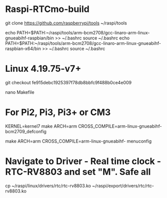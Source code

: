 # Raspi-RTCmo-build

git clone https://github.com/raspberrypi/tools ~/raspi/tools

echo PATH=$PATH:~/raspi/tools/arm-bcm2708/gcc-linaro-arm-linux-gnueabihf-raspbian/bin >> ~/.bashrc source ~/.bashrc
echo PATH=\$PATH:~/raspi/tools/arm-bcm2708/gcc-linaro-arm-linux-gnueabihf-raspbian-x64/bin >> ~/.bashrc source ~/.bashrc

# Linux 4.19.75-v7+
git checkout fe915debc1925397f78db8bbfc9f488b0ce4e009

nano Makefile

# For Pi2, Pi3, Pi3+ or CM3
KERNEL=kernel7
make ARCH=arm CROSS_COMPILE=arm-linux-gnueabihf- bcm2709_defconfig

make ARCH=arm CROSS_COMPILE=arm-linux-gnueabihf- menuconfig

# Navigate to Driver - Real time clock - RTC-RV8803 and set "M". Safe all


cp ~/raspi/linux/drivers/rtc/rtc-rv8803.ko ~/raspi/export/drivers/rtc/rtc-rv8803.ko
